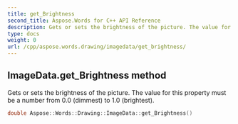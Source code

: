```yaml
---
title: get_Brightness
second_title: Aspose.Words for C++ API Reference
description: Gets or sets the brightness of the picture. The value for this property must be a number from 0.0 (dimmest) to 1.0 (brightest). 
type: docs
weight: 0
url: /cpp/aspose.words.drawing/imagedata/get_brightness/
---
```

## ImageData.get_Brightness method


Gets or sets the brightness of the picture. The value for this property must be a number from 0.0 (dimmest) to 1.0 (brightest).

```cpp
double Aspose::Words::Drawing::ImageData::get_Brightness()
```

